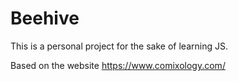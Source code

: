 # Beehive
This is a personal project for the sake of learning JS.

Based on the website https://www.comixology.com/
